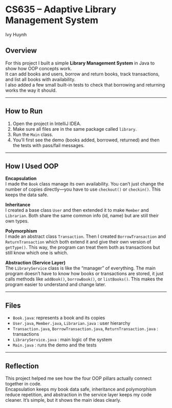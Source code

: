 # CS635 – Adaptive Library Management System
 Ivy Huynh  

## Overview
For this project I built a simple **Library Management System** in Java to show how OOP concepts work.  
It can add books and users, borrow and return books, track transactions, and list all books with availability.  
I also added a few small built-in tests to check that borrowing and returning works the way it should.

***

## How to Run
1. Open the project in IntelliJ IDEA.  
2. Make sure all files are in the same package called `library`.  
3. Run the `Main` class.  
4. You’ll first see the demo (books added, borrowed, returned) and then the tests with pass/fail messages.  

***

## How I Used OOP

 **Encapsulation**  
  I made the `Book` class manage its own availability. You can’t just change the number of copies directly—you have to use `checkout()` or `checkin()`. This keeps the data safe.

 **Inheritance**  
  I created a base class `User` and then extended it to make `Member` and `Librarian`. Both share the same common info (id, name) but are still their own types.

 **Polymorphism**  
  I made an abstract class `Transaction`. Then I created `BorrowTransaction` and `ReturnTransaction` which both extend it and give their own version of `getType()`. This way, the program can treat them both as transactions but still know which one is which.

 **Abstraction (Service Layer)**  
  The `LibraryService` class is like the “manager” of everything. The main program doesn’t have to know how books or transactions are stored, it just calls methods like `addBook()`, `borrowBook()`, or `listBooks()`. This makes the program easier to understand and change later.

***

## Files
- `Book.java`: represents a book and its copies  
- `User.java`, `Member.java`, `Librarian.java` : user hierarchy  
- `Transaction.java`, `BorrowTransaction.java`, `ReturnTransaction.java` : transactions  
- `LibraryService.java` : main logic of the system  
- `Main.java` : runs the demo and the tests  


***

## Reflection
This project helped me see how the four OOP pillars actually connect together in code.  
Encapsulation keeps my book data safe, inheritance and polymorphism reduce repetition, and abstraction in the service layer keeps my code cleaner. It’s simple, but it shows the main ideas clearly.
